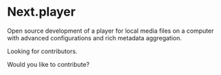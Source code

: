 # Next.player

Open source development of a player for local media files on a computer with advanced configurations
and rich metadata aggregation.

Looking for contributors.

Would you like to contribute?

